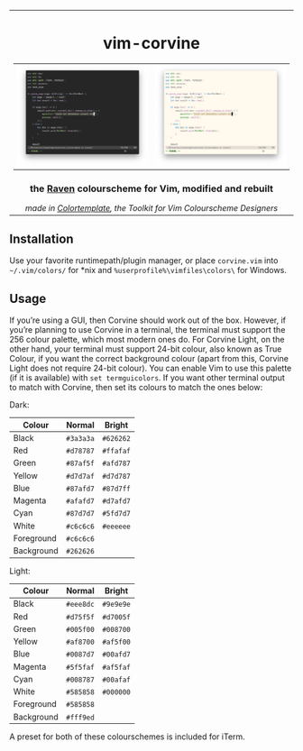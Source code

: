 <table><tbody align="center"><tr><td>
<h1>vim-corvine</h1>
<table><tbody align="center"><tr><td><img src="https://raw.githubusercontent.com/arzg/resources/master/corvine-screenshot.png"/></td>
<td><img src="https://raw.githubusercontent.com/arzg/resources/master/corvine-light-screenshot.png"/></td></tr></tbody></table>
<h3>the <a href="https://github.com/baskerville/etc/blob/master/neovim/.config/nvim/colors/raven-dark.vim">Raven</a> colourscheme for Vim, modified and rebuilt</h3>
<em>made in <a href="https://github.com/lifepillar/vim-colortemplate">Colortemplate</a>, the Toolkit for Vim Colourscheme Designers</em>
</td></tr></tbody></table>

## Installation

Use your favorite runtimepath/plugin manager, or place `corvine.vim` into
`~/.vim/colors/` for \*nix and `%userprofile%\vimfiles\colors\` for Windows.

## Usage

If you’re using a GUI, then Corvine should work out of the box. However, if you’re planning to use Corvine in a terminal, the terminal must support the 256 colour palette, which most modern ones do. For Corvine Light, on the other hand, your terminal must support 24-bit colour, also known as True Colour, if you want the correct background colour (apart from this, Corvine Light does not require 24-bit colour). You can enable Vim to use this palette (if it is available) with `set termguicolors`. If you want other terminal output to match with Corvine, then set its colours to match the ones below:

Dark:

| Colour     | Normal    | Bright    |
| ---        | ---       | ---       |
| Black      | `#3a3a3a` | `#626262` |
| Red        | `#d78787` | `#ffafaf` |
| Green      | `#87af5f` | `#afd787` |
| Yellow     | `#d7d7af` | `#d7d787` |
| Blue       | `#87afd7` | `#87d7ff` |
| Magenta    | `#afafd7` | `#d7afd7` |
| Cyan       | `#87d7d7` | `#5fd7d7` |
| White      | `#c6c6c6` | `#eeeeee` |
| Foreground | `#c6c6c6` |           |
| Background | `#262626` |           |

Light:

| Colour     | Normal    | Bright    |
| ---        | ---       | ---       |
| Black      | `#eee8dc` | `#9e9e9e` |
| Red        | `#d75f5f` | `#d7005f` |
| Green      | `#005f00` | `#008700` |
| Yellow     | `#af8700` | `#af5f00` |
| Blue       | `#0087d7` | `#00afd7` |
| Magenta    | `#5f5faf` | `#af5faf` |
| Cyan       | `#008787` | `#00afaf` |
| White      | `#585858` | `#000000` |
| Foreground | `#585858` |           |
| Background | `#fff9ed` |           |

A preset for both of these colourschemes is included for iTerm.
